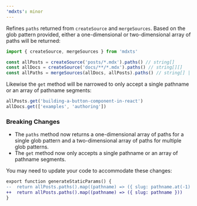 ```yaml
---
'mdxts': minor
---
```


Refines `paths` returned from `createSource` and `mergeSources`. Based on the glob pattern provided, either a one-dimensional or two-dimensional array of paths will be returned:

```ts
import { createSource, mergeSources } from 'mdxts'

const allPosts = createSource('posts/*.mdx').paths() // string[]
const allDocs = createSource('docs/**/*.mdx').paths() // string[][]
const allPaths = mergeSources(allDocs, allPosts).paths() // string[] | string[][]
```

Likewise the `get` method will be narrowed to only accept a single pathname or an array of pathname segments:

```ts
allPosts.get('building-a-button-component-in-react')
allDocs.get(['examples', 'authoring'])
```

### Breaking Changes

- The `paths` method now returns a one-dimensional array of paths for a single glob pattern and a two-dimensional array of paths for multiple glob patterns.
- The `get` method now only accepts a single pathname or an array of pathname segments.

You may need to update your code to accommodate these changes:

```diff
export function generateStaticParams() {
--  return allPosts.paths().map((pathname) => ({ slug: pathname.at(-1) }))
++  return allPosts.paths().map((pathname) => ({ slug: pathname }))
}
```
